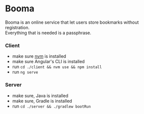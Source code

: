 # Booma

Booma is an online service that let users store bookmarks without registration.\
Everything that is needed is a passphrase.

### Client

- make sure [nvm](https://github.com/nvm-sh/nvm) is installed
- make sure Angular's CLI is installed
- run `cd ./client && nvm use && npm install`
- run `ng serve`

### Server

- make sure, Java is installed
- make sure, Gradle is installed
- run `cd ./server && ./gradlew bootRun`


